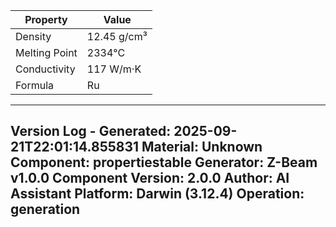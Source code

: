 | Property | Value |
|----------|-------|
| Density | 12.45 g/cm³ |
| Melting Point | 2334°C |
| Conductivity | 117 W/m·K |
| Formula | Ru |


---
Version Log - Generated: 2025-09-21T22:01:14.855831
Material: Unknown
Component: propertiestable
Generator: Z-Beam v1.0.0
Component Version: 2.0.0
Author: AI Assistant
Platform: Darwin (3.12.4)
Operation: generation
---